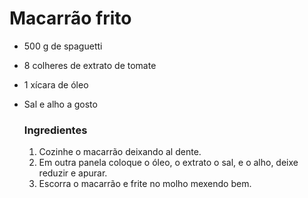 # Macarrão frito 

- 500 g de spaguetti

- 8 colheres de extrato de tomate

- 1 xícara de óleo

- Sal e alho a gosto

  ### Ingredientes

  1. Cozinhe o macarrão deixando al dente.
  2. Em outra panela coloque o óleo, o extrato o sal, e o alho, deixe reduzir e apurar.
  3. Escorra o macarrão e frite no molho mexendo bem.

